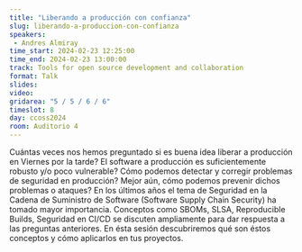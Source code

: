 ```yaml
---
title: "Liberando a producción con confianza"
slug: liberando-a-produccion-con-confianza
speakers:
 - Andres Almiray
time_start: 2024-02-23 12:25:00
time_end: 2024-02-23 13:00:00
track: Tools for open source development and collaboration
format: Talk
slides: 
video: 
gridarea: "5 / 5 / 6 / 6"
timeslot: 8
day: ccoss2024
room: Auditorio 4
---
```


Cuántas veces nos hemos preguntado si es buena idea liberar a producción en Viernes por la tarde? El software a producción es suficientemente robusto y/o poco vulnerable? Cómo podemos detectar y corregir problemas de seguridad en producción? Mejor aún, cómo podemos prevenir dichos problemas o ataques? En los últimos años el tema de Seguridad en la Cadena de Suministro de Software (Software Supply Chain Security) ha tomado mayor importancia. Conceptos como SBOMs, SLSA, Reproducible Builds, Seguridad en CI/CD se discuten ampliamente para dar respuesta a las preguntas anteriores. En ésta sesión descubriremos qué son éstos conceptos y cómo aplicarlos en tus proyectos.